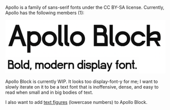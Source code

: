 Apollo is a family of sans-serif fonts under the CC BY-SA license. Currently, Apollo has the following members (1):

![An example of Apollo Block; a bold, modern display font](ApolloBlock/example.png)

Apollo Block is currently WIP. It looks too display-font-y for me; I want to slowly iterate on it to be a text font that is inoffensive, dense, and easy to read when small and in big bodies of text.

I also want to add [text figures](https://en.wikipedia.org/wiki/Text_figures) (lowercase numbers) to Apollo Block.
